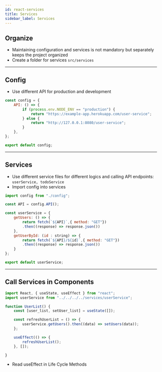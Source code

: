 ```yaml
---
id: react-services
title: Services
sidebar_label: Services
---
```


## Organize

- Maintaining configuration and services is not mandatory but separately keeps the project organized
- Create a folder for services `src/services`

---

## Config

- Use different API for production and development

```js title="services/config.ts"
const config = {
    API: () => {
        if (process.env.NODE_ENV == "production") {
            return "https://example-app.herokuapp.com/user-service";
        } else {
            return "http://127.0.0.1:8080/user-service";
        }
    },
};

export default config;

```

---

## Services

- Use different service files for different logics and calling API endpoints: `userService, todoService`
- Import config into services

```js title="services/userService.ts"
import config from "./config";

const API = config.API();

const userService = {
    getUsers: () => {
        return fetch(`${API}`,{ method: "GET"})
        .then((response) => response.json())
    },
    getUserById: (id : string) => {
        return fetch(`${API}/${id}`,{ method: "GET"})
        .then((response) => response.json())
    }
};

export default userService;

```

---

## Call Services in Components

```js title="UserList.tsx"
import React, { useState, useEffect } from "react";
import userService from "../../../../services/userService";

function UserList() {
    const [user_list, setUser_list] = useState([]);

    const refreshUserList = () => {
        userService.getUsers().then((data) => setUsers(data));
    };

    useEffect(() => {
        refreshUserList();
    }, []);

}
```

- Read useEffect in Life Cycle Methods
